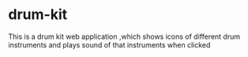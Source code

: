 # drum-kit

This is a drum kit web application ,which shows icons of different drum instruments and plays sound of that instruments when clicked
